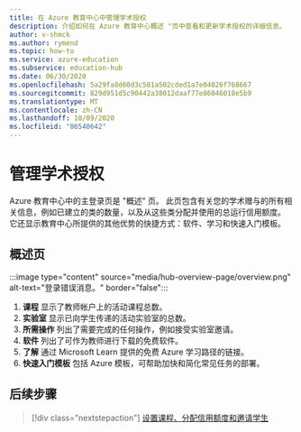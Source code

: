 ```yaml
---
title: 在 Azure 教育中心中管理学术授权
description: 介绍如何在 Azure 教育中心概述 "页中查看和更新学术授权的详细信息。
author: v-shmck
ms.author: rymend
ms.topic: how-to
ms.service: azure-education
ms.subservice: education-hub
ms.date: 06/30/2020
ms.openlocfilehash: 5a29fa8d60d3c581a502cded1a7e04026f768667
ms.sourcegitcommit: 829d951d5c90442a38012daaf77e86046018e5b9
ms.translationtype: MT
ms.contentlocale: zh-CN
ms.lasthandoff: 10/09/2020
ms.locfileid: "86540642"
---
```

# <a name="managing-your-academic-grant"></a>管理学术授权

Azure 教育中心中的主登录页是 "概述" 页。 此页包含有关您的学术赠与的所有相关信息，例如已建立的类的数量，以及从这些类分配并使用的总运行信用额度。 它还显示教育中心所提供的其他优势的快捷方式：软件、学习和快速入门模板。

## <a name="overview-page"></a>概述页
:::image type="content" source="media/hub-overview-page/overview.png" alt-text="登录错误消息。" border="false":::

1. **课程** 显示了教师帐户上的活动课程总数。
1. **实验室** 显示已向学生传递的活动实验室的总数。
1. **所需操作** 列出了需要完成的任何操作，例如接受实验室邀请。
1. **软件** 列出了可作为教师进行下载的免费软件。
1. **了解** 通过 Microsoft Learn 提供的免费 Azure 学习路径的链接。
1. **快速入门模板** 包括 Azure 模板，可帮助加快和简化常见任务的部署。

## <a name="next-steps"></a>后续步骤

> [!div class="nextstepaction"]
> [设置课程、分配信用额度和邀请学生](create-assignment-allocate-credit.md)

